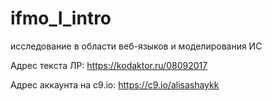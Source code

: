 # ifmo_I_intro
исследование в области веб-языков и моделирования ИС

Адрес текста ЛР:
https://kodaktor.ru/08092017

Адрес аккаунта на c9.io:
https://c9.io/alisashaykk


